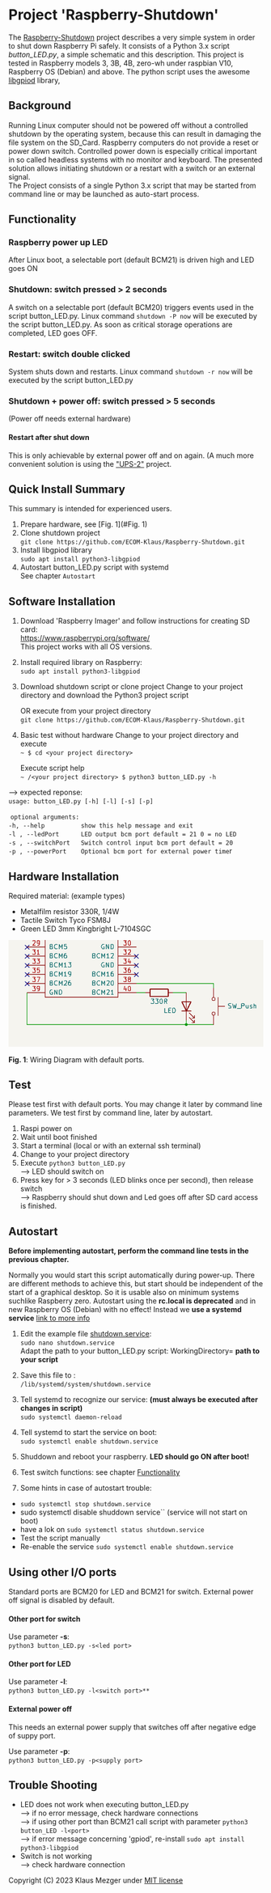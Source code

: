 

# Project 'Raspberry-Shutdown'

The  [Raspberry-Shutdown](https://github.com/ECOM-Engineering/Raspberry-Shutdown) project describes a very simple system in order to shut down Raspberry Pi safely. It consists of a Python 3.x script *button_LED.py*, a simple schematic and this description.
 This project is tested in Raspberry models 3, 3B, 4B, zero-wh under raspbian V10, Raspberry OS (Debian) and above.
 The python script uses the awesome [libgpiod](https://git.kernel.org/pub/scm/libs/libgpiod/libgpiod.git/about/) library,

## Background

Running Linux computer should not be powered off without a controlled shutdown by the operating system, because this can result in damaging the file system on the SD_Card. Raspberry computers do not provide a reset or power down switch.
 Controlled power down is especially critical important in so called headless systems with no monitor and keyboard.
 The presented solution allows initiating shutdown or a restart with a switch or an external signal.   
 The Project consists of a single Python 3.x script that may be started from command line or may be launched as auto-start process.

## Functionality

### Raspberry power up LED

After Linux boot, a selectable port (default BCM21) is driven high and LED goes ON

### Shutdown: switch pressed > 2 seconds

A switch on a selectable port (default BCM20) triggers events used in the script button_LED.py.
 Linux command `shutdown -P now` will be executed by the script button_LED.py. As soon as critical storage operations are completed, LED goes OFF.

### Restart: switch double clicked

System shuts down and restarts.
Linux command `shutdown -r now`  will be executed by the script button_LED.py

### Shutdown + power off: switch pressed > 5 seconds

(Power off needs external hardware)

#### Restart after shut down

This is only achievable by external power off and on again. (A much more convenient solution is using the ["UPS-2"](https://github.com/ECOM-Engineering/UPS-2_Uninteruptible-Power-Supply.git) project.

## Quick Install Summary

This summary is intended for experienced users.

1. Prepare hardware, see [Fig. 1](#Fig. 1)
2. Clone  shutdown project  
    `git clone https://github.com/ECOM-Klaus/Raspberry-Shutdown.git`
3. Install libgpiod library  
    `sudo apt install python3-libgpiod`
 5. Autostart button_LED.py script with systemd  
 See chapter `Autostart`
      
      	

## Software Installation

1. Download 'Raspberry Imager' and follow instructions for creating SD card:  
    https://www.raspberrypi.org/software/  
    This project works with all OS versions.
    	

2. Install required library on Raspberry:  
    `sudo apt install python3-libgpiod`

3. Download shutdown script or clone project
    Change to your project directory and download the Python3 project script  

   OR execute from your project directory   
    `git clone https://github.com/ECOM-Klaus/Raspberry-Shutdown.git`

5. Basic test  without hardware
    Change to your project directory and execute   
    `~ $ cd <your project directory>`

   Execute script help  
   `~ /<your project directory> $ python3 button_LED.py -h` 

 --> expected reponse:  
   `usage: button_LED.py [-h] [-l] [-s] [-p]`

​	 `optional arguments:`  
  `-h, --help          show this help message and exit`  
  `-l , --ledPort      LED output bcm port default = 21 0 = no LED`  
  `-s , --switchPort   Switch control input bcm port default = 20`  
  `-p , --powerPort    Optional bcm port for external power time`r  


## Hardware Installation

Required material: (example types)
- Metalfilm resistor 	330R, 1/4W
- Tactile Switch 		Tyco FSM8J
- Green LED 3mm 	    Kingbright L-7104SGC

![Shutdown Connections](shutdown-switch.png)

   **Fig. 1**: Wiring Diagram with default ports.


## Test

Please test first with default ports. You may change it later by command line parameters. We test first by command line, later by autostart.

1. Raspi power on  
2. Wait until boot finished
3. Start a terminal (local or with an external ssh terminal)
4. Change to your project directory  
5. Execute `python3 button_LED.py`  
    --> LED should switch on
6. Press key for > 3 seconds (LED blinks once per second), then release switch  
    --> Raspberry should shut down and Led goes off  after SD card access is finished.  
 

## Autostart

**Before implementing autostart, perform the command line  tests in the previous chapter.** 

Normally you would start this script automatically during power-up. There are different methods to achieve this, but start should be independent of the start of a graphical desktop. So it is usable also on minimum systems suchlike Raspberry zero. Autostart using the **rc.local is deprecated** and in new Raspberry OS (Debian) with no effect! Instead we **use a systemd service** [link to more info](https://learn.sparkfun.com/tutorials/how-to-run-a-raspberry-pi-program-on-startup/method-3-systemd)

1. Edit the example file [shutdown.service](shutdown.service):   
   `sudo nano shutdown.service`  
   Adapt the path to your button_LED.py script:
   WorkingDirectory= **path to your script**

2. Save this file to :  
   `/lib/systemd/system/shutdown.service`
3. Tell systemd to recognize our service:  **(must always be executed after changes in script)**  
   `sudo systemctl daemon-reload`
4. Tell systemd to start the service on boot:  
`sudo systemctl enable shutdown.service`
5. Shuddown and reboot your raspberry. **LED should go ON after boot!**
6. Test switch functions: see chapter [Functionality](#3.Functionality|outline)
7. Some hints in case of autostart trouble:  
- `sudo systemctl stop shutdown.service`
- sudo systemctl disable shuddown service`` (service will not start on boot)
- have a lok on `sudo systemctl status shutdown.service`
- Test the script manually
- Re-enable the service `sudo systemctl enable shutdown.service`


## Using other I/O ports

Standard ports are BCM20 for LED and BCM21 for switch. External power off signal is disabled by default.

#### Other port for switch

Use parameter **-s**:   
`python3 button_LED.py -s<led port>`

#### Other port for LED

Use parameter **-l**:  
`python3 button_LED.py -l<switch port>**`

#### External power off   

This needs an external power supply that switches off after negative edge of suppy port.

Use parameter **-p**:  
`python3 button_LED.py -p<supply port>`

 
##   Trouble Shooting

- LED does not work when executing button_LED.py  
   --> if no error message, check hardware connections  
   --> if using other port than BCM21 call script with parameter	`python3 button_LED -l<port>`   
   --> if error message concerning 'gpiod', re-install		`sudo apt install python3-libgpiod`  
- Switch is not working	 
   --> check hardware connection  


Copyright (C) 2023 Klaus Mezger under [MIT license](https://opensource.org/licenses/MIT)



